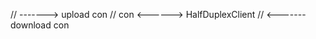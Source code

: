 //                                ------->  upload  con
// con <------>  HalfDuplexClient
//                                <------- download con
